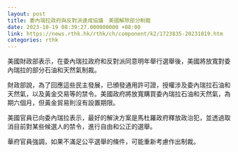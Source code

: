```yaml
---
layout: post
title: 委內瑞拉政府與反對派達成協議　美國解除部分制裁
date: 2023-10-19 08:39:27.000000000 +08:00
link: https://news.rthk.hk/rthk/ch/component/k2/1723835-20231019.htm
categories: rthk
---
```


美國財政部表示，在委內瑞拉政府和反對派同意明年舉行選舉後，美國將放寬對委內瑞拉的部分石油和天然氣制裁。

財政部說，為了回應這些民主發展，已頒發通用許可證，授權涉及委內瑞拉石油和天然氣，以及黃金交易等的禁令。美國政府將放寬購買委內瑞拉石油和天然氣，為期六個月，但黃金貿易則沒有設置期限。

美國官員已向委內瑞拉表示，最好的解決方案是馬杜羅政府釋放政治犯，並透過取消目前對某些候選人的禁令，進行自由和公正的選舉。

華府官員強調，如果不滿足公平選舉的條件，可能重新考慮作出制裁。
